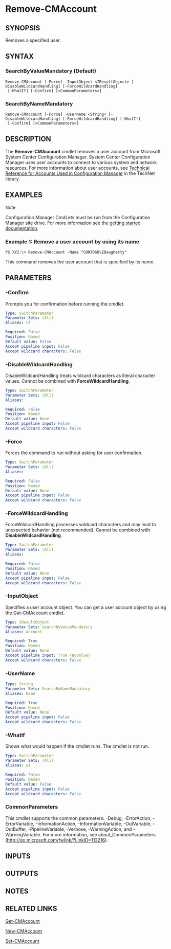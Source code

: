 ﻿---
external help file: AdminUI.PS.Accounts.dll-Help.xml
ms.assetid: D9CF99B8-E30E-481E-A44C-D3BBAA2A9F19
online version: https://go.microsoft.com/fwlink/?linkid=833865
schema: 2.0.0
---

# Remove-CMAccount

## SYNOPSIS
Removes a specified user.

## SYNTAX

### SearchByValueMandatory (Default)
```
Remove-CMAccount [-Force] -InputObject <IResultObject> [-DisableWildcardHandling] [-ForceWildcardHandling]
 [-WhatIf] [-Confirm] [<CommonParameters>]
```

### SearchByNameMandatory
```
Remove-CMAccount [-Force] -UserName <String> [-DisableWildcardHandling] [-ForceWildcardHandling] [-WhatIf]
 [-Confirm] [<CommonParameters>]
```

## DESCRIPTION
The **Remove-CMAccount** cmdlet removes a user account from Microsoft System Center Configuration Manager.
System Center Configuration Manager uses user accounts to connect to various system and network resources.
For more information about user accounts, see [Technical Reference for Accounts Used in Configuration Manager](http://go.microsoft.com/fwlink/?LinkID=248317) in the TechNet library.

## EXAMPLES

> [!NOTE]
> Configuration Manager CmdLets must be run from the Configuration Manager site drive.  For more information see the [getting started documentation](https://docs.microsoft.com/en-us/powershell/sccm/overview).


### Example 1: Remove a user account by using its name
```
PS XYZ:\> Remove-CMAccount -Name "CONTOSO\EDaugherty"
```

This command removes the user account that is specified by its name.

## PARAMETERS

### -Confirm
Prompts you for confirmation before running the cmdlet.

```yaml
Type: SwitchParameter
Parameter Sets: (All)
Aliases: cf

Required: False
Position: Named
Default value: False
Accept pipeline input: False
Accept wildcard characters: False
```

### -DisableWildcardHandling
DisableWildcardHandling treats wildcard characters as literal character values. Cannot be combined with **ForceWildcardHandling**.

```yaml
Type: SwitchParameter
Parameter Sets: (All)
Aliases: 

Required: False
Position: Named
Default value: None
Accept pipeline input: False
Accept wildcard characters: False
```

### -Force
Forces the command to run without asking for user confirmation.

```yaml
Type: SwitchParameter
Parameter Sets: (All)
Aliases: 

Required: False
Position: Named
Default value: None
Accept pipeline input: False
Accept wildcard characters: False
```

### -ForceWildcardHandling
ForceWildcardHandling processes wildcard characters and may lead to unexpected behavior (not recommended). Cannot be combined with **DisableWildcardHandling**.

```yaml
Type: SwitchParameter
Parameter Sets: (All)
Aliases: 

Required: False
Position: Named
Default value: None
Accept pipeline input: False
Accept wildcard characters: False
```

### -InputObject
Specifies a user account object.
You can get a user account object by using the Get-CMAccount cmdlet.

```yaml
Type: IResultObject
Parameter Sets: SearchByValueMandatory
Aliases: Account

Required: True
Position: Named
Default value: None
Accept pipeline input: True (ByValue)
Accept wildcard characters: False
```

### -UserName
```yaml
Type: String
Parameter Sets: SearchByNameMandatory
Aliases: Name

Required: True
Position: Named
Default value: None
Accept pipeline input: False
Accept wildcard characters: False
```

### -WhatIf
Shows what would happen if the cmdlet runs.
The cmdlet is not run.

```yaml
Type: SwitchParameter
Parameter Sets: (All)
Aliases: wi

Required: False
Position: Named
Default value: False
Accept pipeline input: False
Accept wildcard characters: False
```

### CommonParameters
This cmdlet supports the common parameters: -Debug, -ErrorAction, -ErrorVariable, -InformationAction, -InformationVariable, -OutVariable, -OutBuffer, -PipelineVariable, -Verbose, -WarningAction, and -WarningVariable. For more information, see about_CommonParameters (http://go.microsoft.com/fwlink/?LinkID=113216).

## INPUTS

## OUTPUTS

## NOTES

## RELATED LINKS

[Get-CMAccount](Get-CMAccount.md)

[New-CMAccount](New-CMAccount.md)

[Set-CMAccount](Set-CMAccount.md)


